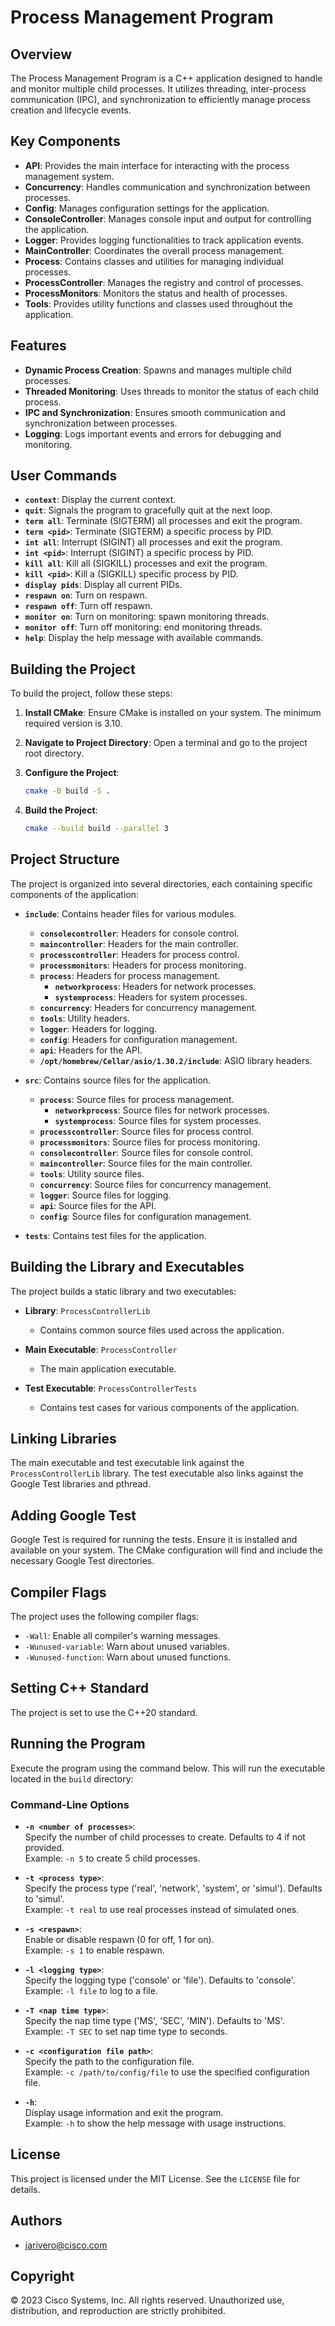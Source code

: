 # Process Management Program

## Overview

The Process Management Program is a C++ application designed to handle and monitor multiple child processes. It utilizes threading, inter-process communication (IPC), and synchronization to efficiently manage process creation and lifecycle events.

## Key Components

- **API**: Provides the main interface for interacting with the process management system.
- **Concurrency**: Handles communication and synchronization between processes.
- **Config**: Manages configuration settings for the application.
- **ConsoleController**: Manages console input and output for controlling the application.
- **Logger**: Provides logging functionalities to track application events.
- **MainController**: Coordinates the overall process management.
- **Process**: Contains classes and utilities for managing individual processes.
- **ProcessController**: Manages the registry and control of processes.
- **ProcessMonitors**: Monitors the status and health of processes.
- **Tools**: Provides utility functions and classes used throughout the application.

## Features

- **Dynamic Process Creation**: Spawns and manages multiple child processes.
- **Threaded Monitoring**: Uses threads to monitor the status of each child process.
- **IPC and Synchronization**: Ensures smooth communication and synchronization between processes.
- **Logging**: Logs important events and errors for debugging and monitoring.

## User Commands

- **`context`**: Display the current context.
- **`quit`**: Signals the program to gracefully quit at the next loop.
- **`term all`**: Terminate (SIGTERM) all processes and exit the program.
- **`term <pid>`**: Terminate (SIGTERM) a specific process by PID.
- **`int all`**: Interrupt (SIGINT) all processes and exit the program.
- **`int <pid>`**: Interrupt (SIGINT) a specific process by PID.
- **`kill all`**: Kill all (SIGKILL) processes and exit the program.
- **`kill <pid>`**: Kill a (SIGKILL) specific process by PID.
- **`display pids`**: Display all current PIDs.
- **`respawn on`**: Turn on respawn.
- **`respawn off`**: Turn off respawn.
- **`monitor on`**: Turn on monitoring: spawn monitoring threads.
- **`monitor off`**: Turn off monitoring: end monitoring threads.
- **`help`**: Display the help message with available commands.

## Building the Project

To build the project, follow these steps:

1. **Install CMake**: Ensure CMake is installed on your system. The minimum required version is 3.10.

2. **Navigate to Project Directory**: Open a terminal and go to the project root directory.

3. **Configure the Project**:
    ```bash
    cmake -B build -S .
    ```

4. **Build the Project**:
    ```bash
    cmake --build build --parallel 3
    ```

## Project Structure

The project is organized into several directories, each containing specific components of the application:

- **`include`**: Contains header files for various modules.
  - **`consolecontroller`**: Headers for console control.
  - **`maincontroller`**: Headers for the main controller.
  - **`processcontroller`**: Headers for process control.
  - **`processmonitors`**: Headers for process monitoring.
  - **`process`**: Headers for process management.
    - **`networkprocess`**: Headers for network processes.
    - **`systemprocess`**: Headers for system processes.
  - **`concurrency`**: Headers for concurrency management.
  - **`tools`**: Utility headers.
  - **`logger`**: Headers for logging.
  - **`config`**: Headers for configuration management.
  - **`api`**: Headers for the API.
  - **`/opt/homebrew/Cellar/asio/1.30.2/include`**: ASIO library headers.

- **`src`**: Contains source files for the application.
  - **`process`**: Source files for process management.
    - **`networkprocess`**: Source files for network processes.
    - **`systemprocess`**: Source files for system processes.
  - **`processcontroller`**: Source files for process control.
  - **`processmonitors`**: Source files for process monitoring.
  - **`consolecontroller`**: Source files for console control.
  - **`maincontroller`**: Source files for the main controller.
  - **`tools`**: Utility source files.
  - **`concurrency`**: Source files for concurrency management.
  - **`logger`**: Source files for logging.
  - **`api`**: Source files for the API.
  - **`config`**: Source files for configuration management.

- **`tests`**: Contains test files for the application.

## Building the Library and Executables

The project builds a static library and two executables:

- **Library**: `ProcessControllerLib`
  - Contains common source files used across the application.

- **Main Executable**: `ProcessController`
  - The main application executable.

- **Test Executable**: `ProcessControllerTests`
  - Contains test cases for various components of the application.

## Linking Libraries

The main executable and test executable link against the `ProcessControllerLib` library. The test executable also links against the Google Test libraries and pthread.

## Adding Google Test

Google Test is required for running the tests. Ensure it is installed and available on your system. The CMake configuration will find and include the necessary Google Test directories.

## Compiler Flags

The project uses the following compiler flags:
- `-Wall`: Enable all compiler's warning messages.
- `-Wunused-variable`: Warn about unused variables.
- `-Wunused-function`: Warn about unused functions.

## Setting C++ Standard

The project is set to use the C++20 standard.
## Running the Program

Execute the program using the command below. This will run the executable located in the `build` directory:


### Command-Line Options

- **`-n <number of processes>`**:  
  Specify the number of child processes to create. Defaults to 4 if not provided.  
  Example: `-n 5` to create 5 child processes.

- **`-t <process type>`**:  
  Specify the process type ('real', 'network', 'system', or 'simul'). Defaults to 'simul'.  
  Example: `-t real` to use real processes instead of simulated ones.

- **`-s <respawn>`**:  
  Enable or disable respawn (0 for off, 1 for on).  
  Example: `-s 1` to enable respawn.

- **`-l <logging type>`**:  
  Specify the logging type ('console' or 'file'). Defaults to 'console'.  
  Example: `-l file` to log to a file.

- **`-T <nap time type>`**:  
  Specify the nap time type ('MS', 'SEC', 'MIN'). Defaults to 'MS'.  
  Example: `-T SEC` to set nap time type to seconds.

- **`-c <configuration file path>`**:  
  Specify the path to the configuration file.  
  Example: `-c /path/to/config/file` to use the specified configuration file.

- **`-h`**:  
  Display usage information and exit the program.  
  Example: `-h` to show the help message with usage instructions.

## License

This project is licensed under the MIT License. See the `LICENSE` file for details.

## Authors

- jarivero@cisco.com

## Copyright

© 2023 Cisco Systems, Inc. All rights reserved. Unauthorized use, distribution, and reproduction are strictly prohibited.


